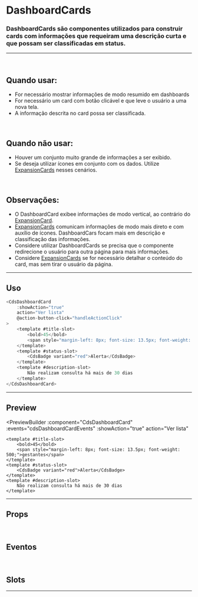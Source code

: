 # DashboardCards

### DashboardCards são componentes utilizados para construir cards com informações que requeiram uma descrição curta e que possam ser classificadas em status.
---
<br />

## Quando usar:
- For necessário mostrar informações de modo resumido em dashboards
- For necessário um card com botão clicável e que leve o usuário a uma nova tela.
- A informação descrita no card possa ser classificada.


<br />

## Quando não usar:
- Houver um conjunto muito grande de informações a ser exibido.
- Se deseja utilizar ícones em conjunto com os dados. Utilize <a href="https://sysvale.github.io/cuida/?path=/docs/componentes-containers-expansioncard--expansion-card">ExpansionCards</a> nesses cenários.

<br />

## Observações:
- O DashboardCard exibee informações de modo vertical, ao contrário do <a href="https://sysvale.github.io/cuida/?path=/docs/componentes-containers-expansioncard--expansion-card">ExpansionCard</a>.
- <a href="https://sysvale.github.io/cuida/?path=/docs/componentes-containers-expansioncard--expansion-card">ExpansionCards</a> comunicam informações de modo mais direto e com auxílio de ícones. DashboardCars focam mais em descrição e classificação das informações.
- Considere utilizar DashboardCards se precisa que o componente redirecione o usuário para outra página para mais informações.
- Considere <a href="https://sysvale.github.io/cuida/?path=/docs/componentes-containers-expansioncard--expansion-card">ExpansionCards</a> se for necessário detalhar o conteúdo do card, mas sem tirar o usuário da página.

---

## Uso

```js
<CdsDashboardCard
	:showAction="true"
	action="Ver lista"
	@action-button-click="handleActionClick"
>
	<template #title-slot>
		<bold>45</bold>
		<span style="margin-left: 8px; font-size: 13.5px; font-weight: 500;">gestantes</span>
	</template>
	<template #status-slot>
		<CdsBadge variant="red">Alerta</CdsBadge>
	</template>
	<template #description-slot>
		Não realizam consulta há mais de 30 dias
	</template>
</CdsDashboardCard>
```

---

## Preview

<PreviewBuilder
	:component="CdsDashboardCard"
	:events="cdsDashboardCardEvents"
	:showAction="true"
	action="Ver lista"
>
	<template #title-slot>
		<bold>45</bold>
		<span style="margin-left: 8px; font-size: 13.5px; font-weight: 500;">gestantes</span>
	</template>
	<template #status-slot>
		<CdsBadge variant="red">Alerta</CdsBadge>
	</template>
	<template #description-slot>
		Não realizam consulta há mais de 30 dias
	</template>
</PreviewBuilder>

---

## Props

<APITable
	name="DashboardCard"
	section="props"
/>
<br />

## Eventos

<APITable
	name="DashboardCard"
	section="events"
/>
<br />

## Slots

<APITable
	name="DashboardCard"
	section="slots"
/>

---

<script setup>
import CdsDashboardCard from '@/components/DashboardCard.vue';

const cdsDashboardCardEvents = [
	'action-button-click'
];
</script>
